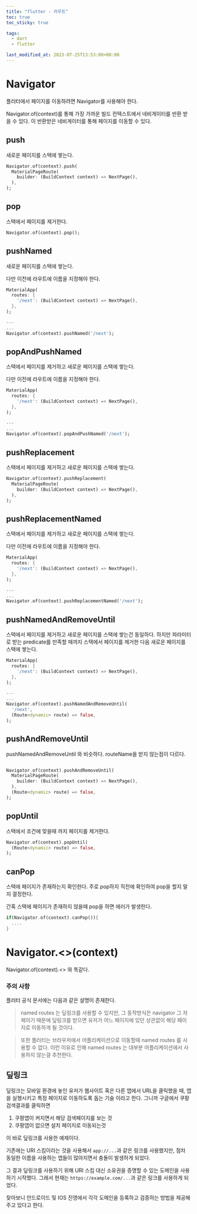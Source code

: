```yaml
---
title: "flutter - 라우트"
toc: true
toc_sticky: true

tags:
  - dart
  - flutter

last_modified_at: 2023-07-25T13:53:00+00:00
---
```


# Navigator

플러터에서 페이지를 이동하려면 Navigator를 사용해야 한다.

Navigator.of(context)를 통해 가장 가까운 빌드 컨텍스트에서 네비게이터를 반환 받을 수 있다.
이 반환받은 네비게이터를 통해 페이지를 이동할 수 있다.

## push

새로운 페이지를 스택에 쌓는다.

```dart
Navigator.of(context).push(
  MaterialPageRoute(
    builder: (BuildContext context) => NextPage(),
  ),
);
```

## pop

스택에서 페이지를 제거한다.

```dart
Navigator.of(context).pop();
```

## pushNamed

새로운 페이지를 스택에 쌓는다.

다만 이전에 라우트에 이름을 지정해야 한다.

```dart
MaterialApp(
  routes: {
    '/next': (BuildContext context) => NextPage(),
  },
);

---
...
Navigator.of(context).pushNamed('/next');
```

## popAndPushNamed

스택에서 페이지를 제거하고 새로운 페이지를 스택에 쌓는다.

다만 이전에 라우트에 이름을 지정해야 한다.

```dart
MaterialApp(
  routes: {
    '/next': (BuildContext context) => NextPage(),
  },
);

---
...
Navigator.of(context).popAndPushNamed('/next');
```

## pushReplacement

스택에서 페이지를 제거하고 새로운 페이지를 스택에 쌓는다.

```dart
Navigator.of(context).pushReplacement(
  MaterialPageRoute(
    builder: (BuildContext context) => NextPage(),
  ),
);
```

## pushReplacementNamed

스택에서 페이지를 제거하고 새로운 페이지를 스택에 쌓는다.

다만 이전에 라우트에 이름을 지정해야 한다.

```dart
MaterialApp(
  routes: {
    '/next': (BuildContext context) => NextPage(),
  },
);

---
...
Navigator.of(context).pushReplacementNamed('/next');
```

## pushNamedAndRemoveUntil

스택에서 페이지를 제거하고 새로운 페이지를 스택에 쌓는건 동일하다.
하지만 파라미터로 받는 predicate를 만족할 때까지 스택에서 페이지를 제거한 다음 새로운 페이지를 스택에 쌓는다.

```dart
MaterialApp(
  routes: {
    '/next': (BuildContext context) => NextPage(),
  },
);

---
...
Navigator.of(context).pushNamedAndRemoveUntil(
  '/next',
  (Route<dynamic> route) => false,
);
```

## pushAndRemoveUntil

pushNamedAndRemoveUntil 와 비슷하다. routeName을 받지 않는점이 다르다.

```dart

Navigator.of(context).pushAndRemoveUntil(
  MaterialPageRoute(
    builder: (BuildContext context) => NextPage(),
  ),
  (Route<dynamic> route) => false,
);
```

## popUntil

스택에서 조건에 맞을때 까지 페이지를 제거한다.

```dart
Navigator.of(context).popUntil(
  (Route<dynamic> route) => false,
);
```

## canPop

스택에 페이지가 존재하는지 확인한다.
주로 pop하지 직전에 확인하여 pop을 할지 말지 결정한다.

간혹 스택에 페이지가 존재하지 않을때 pop을 하면 에러가 발생한다.

```dart
if(Navigator.of(context).canPop()){
  ....
}
```

# Navigator.<>(context)

Navigator.of(context).<> 와 똑같다.

### 주의 사항

플러터 공식 문서에는 다음과 같은 설명이 존재한다.

> named routes 는 딮링크를 사용할 수 있지만, 그 동작방식은 navigator 그 자체이기 때문에
> 딮링크를 받으면 유저가 어느 페이지에 있던 상관없이 해당 페이지로 이동하게 될 것이다.

> 또한 플러터는 브라우저에서 어플리케이션으로 이동할때 named routes 를 사용할 수 없다.
> 이런 이유로 인해 named routes 는 대부분 어플리케이션에서 사용하지 않는걸 추천한다.

## 딮링크

딮링크는 모바일 환경에 놓인 유저가 웹사이트 혹은 다른 앱에서 URL을 클릭했을 때, 앱을 실행시키고 특정 페이지로 이동하도록 돕는 기술 이라고 한다. 그니까 구글에서 쿠팡 검색결과를 클릭하면

1. 쿠팡앱이 켜지면서 해당 검색페이지를 보는 것
2. 쿠팡앱이 없으면 설치 페이지로 이동되는것

이 바로 딮링크를 사용한 예제이다.

기존에는 URI 스킴이라는 것을 사용해서 `app://...`과 같은 링크를 사용했지만,
점차 동일한 이름을 사용하는 앱들이 많아지면서 충돌이 발생하게 되었다.

그 결과 딮링크를 사용하기 위해 URI 스킴 대신 소유권을 증명할 수 있는 도메인을 사용하기 시작했다.
그래서 현재는 `https://example.com/...`과 같은 링크를 사용하게 되었다.

찾아보니 안드로이드 및 IOS 진영에서 각각 도메인을 등록하고 검증하는 방법을 제공해 주고 있다고 한다.
